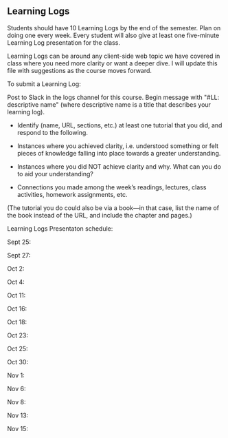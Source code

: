 ## Learning Logs

Students should have 10 Learning Logs by the end of the semester. Plan on doing one every week. Every student will also give at least one five-minute Learning Log presentation for the class.

Learning Logs can be around any client-side web topic we have covered in class where you need more clarity or want a deeper dive. I will update this file with suggestions as the course moves forward.

To submit a Learning Log:


Post to Slack in the logs channel for this course. Begin message with "#LL: descriptive name" (where descriptive name is a title that describes your learning log).

* Identify (name, URL, sections, etc.) at least one tutorial that you did, and respond to the following.

* Instances where you achieved clarity, i.e. understood something or felt pieces of knowledge falling into place towards a greater understanding.

* Instances where you did NOT achieve clarity and why. What can you do to aid your understanding?

* Connections you made among the week’s readings, lectures, class activities, homework assignments, etc.

(The tutorial you do could also be via a book—in that case, list the name of the book instead of the URL, and include the chapter and pages.)


Learning Logs Presentaton schedule:

Sept 25:

Sept 27:

Oct 2: 

Oct 4:

Oct 11:

Oct 16:

Oct 18:

Oct 23:

Oct 25:

Oct 30:

Nov 1: 

Nov 6:

Nov 8:

Nov 13:

Nov 15:
